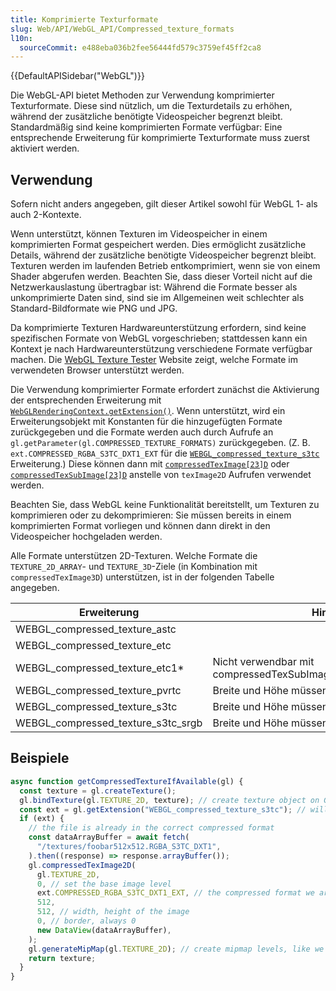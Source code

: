 ```yaml
---
title: Komprimierte Texturformate
slug: Web/API/WebGL_API/Compressed_texture_formats
l10n:
  sourceCommit: e488eba036b2fee56444fd579c3759ef45ff2ca8
---
```


{{DefaultAPISidebar("WebGL")}}

Die WebGL-API bietet Methoden zur Verwendung komprimierter Texturformate. Diese sind nützlich, um die Texturdetails zu erhöhen, während der zusätzliche benötigte Videospeicher begrenzt bleibt. Standardmäßig sind keine komprimierten Formate verfügbar: Eine entsprechende Erweiterung für komprimierte Texturformate muss zuerst aktiviert werden.

## Verwendung

Sofern nicht anders angegeben, gilt dieser Artikel sowohl für WebGL 1- als auch 2-Kontexte.

Wenn unterstützt, können Texturen im Videospeicher in einem komprimierten Format gespeichert werden. Dies ermöglicht zusätzliche Details, während der zusätzliche benötigte Videospeicher begrenzt bleibt. Texturen werden im laufenden Betrieb entkomprimiert, wenn sie von einem Shader abgerufen werden. Beachten Sie, dass dieser Vorteil nicht auf die Netzwerkauslastung übertragbar ist: Während die Formate besser als unkomprimierte Daten sind, sind sie im Allgemeinen weit schlechter als Standard-Bildformate wie PNG und JPG.

Da komprimierte Texturen Hardwareunterstützung erfordern, sind keine spezifischen Formate von WebGL vorgeschrieben; stattdessen kann ein Kontext je nach Hardwareunterstützung verschiedene Formate verfügbar machen. Die [WebGL Texture Tester](https://toji.github.io/texture-tester/) Website zeigt, welche Formate im verwendeten Browser unterstützt werden.

Die Verwendung komprimierter Formate erfordert zunächst die Aktivierung der entsprechenden Erweiterung mit [`WebGLRenderingContext.getExtension()`](/de/docs/Web/API/WebGLRenderingContext/getExtension). Wenn unterstützt, wird ein Erweiterungsobjekt mit Konstanten für die hinzugefügten Formate zurückgegeben und die Formate werden auch durch Aufrufe an `gl.getParameter(gl.COMPRESSED_TEXTURE_FORMATS)` zurückgegeben. (Z. B. `ext.COMPRESSED_RGBA_S3TC_DXT1_EXT` für die [`WEBGL_compressed_texture_s3tc`](/de/docs/Web/API/WEBGL_compressed_texture_s3tc) Erweiterung.) Diese können dann mit [`compressedTexImage[23]D`](/de/docs/Web/API/WebGLRenderingContext/compressedTexImage2D) oder [`compressedTexSubImage[23]D`](/de/docs/Web/API/WebGLRenderingContext/compressedTexSubImage2D) anstelle von `texImage2D` Aufrufen verwendet werden.

Beachten Sie, dass WebGL keine Funktionalität bereitstellt, um Texturen zu komprimieren oder zu dekomprimieren: Sie müssen bereits in einem komprimierten Format vorliegen und können dann direkt in den Videospeicher hochgeladen werden.

Alle Formate unterstützen 2D-Texturen. Welche Formate die `TEXTURE_2D_ARRAY`- und `TEXTURE_3D`-Ziele (in Kombination mit `compressedTexImage3D`) unterstützen, ist in der folgenden Tabelle angegeben.

| Erweiterung                        | Hinweise                                                        | TEXTURE_2D_ARRAY | TEXTURE_3D |
| ---------------------------------- | --------------------------------------------------------------- | ---------------- | ---------- |
| WEBGL_compressed_texture_astc      |                                                                 | Ja               | Ja         |
| WEBGL_compressed_texture_etc       |                                                                 | Ja               | Nein       |
| WEBGL_compressed_texture_etc1\*    | Nicht verwendbar mit compressedTexSubImage2D/copyTexSubImage2D. | Nein             | Nein       |
| WEBGL_compressed_texture_pvrtc     | Breite und Höhe müssen Potenzen von 2 sein.                     | Nein             | Nein       |
| WEBGL_compressed_texture_s3tc      | Breite und Höhe müssen Vielfache von 4 sein.                    | Ja               | Nein       |
| WEBGL_compressed_texture_s3tc_srgb | Breite und Höhe müssen Vielfache von 4 sein.                    | ?                | Nein       |

## Beispiele

```js
async function getCompressedTextureIfAvailable(gl) {
  const texture = gl.createTexture();
  gl.bindTexture(gl.TEXTURE_2D, texture); // create texture object on GPU
  const ext = gl.getExtension("WEBGL_compressed_texture_s3tc"); // will be null if not supported
  if (ext) {
    // the file is already in the correct compressed format
    const dataArrayBuffer = await fetch(
      "/textures/foobar512x512.RGBA_S3TC_DXT1",
    ).then((response) => response.arrayBuffer());
    gl.compressedTexImage2D(
      gl.TEXTURE_2D,
      0, // set the base image level
      ext.COMPRESSED_RGBA_S3TC_DXT1_EXT, // the compressed format we are using
      512,
      512, // width, height of the image
      0, // border, always 0
      new DataView(dataArrayBuffer),
    );
    gl.generateMipMap(gl.TEXTURE_2D); // create mipmap levels, like we would for a standard image
    return texture;
  }
}
```
